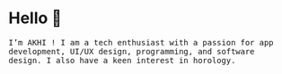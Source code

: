 # Hello 👋

<samp>
I’m AKHI ! I am a tech enthusiast with a passion for app development, UI/UX design, programming, and software design. I also have a keen interest in horology.
</samp>
